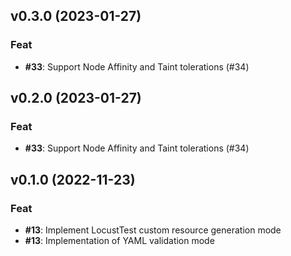 ## v0.3.0 (2023-01-27)

### Feat

- **#33**: Support Node Affinity and Taint tolerations (#34)

## v0.2.0 (2023-01-27)

### Feat

- **#33**: Support Node Affinity and Taint tolerations (#34)

## v0.1.0 (2022-11-23)

### Feat

- **#13**: Implement LocustTest custom resource generation mode
- **#13**: Implementation of YAML validation mode
